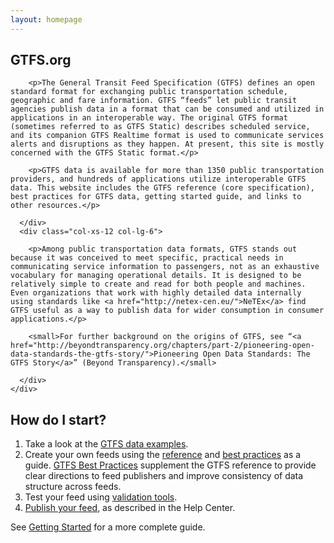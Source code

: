 ```yaml
---
layout: homepage
---
```


<section id="gtfs-overview" class="jumbotron">
  <div class="container">
    <div class="row">
      <div class="col-xs-12">
        <h1>GTFS.org</h1>
      </div>
      <div class="col-xs-12 col-lg-6">

        <p>The General Transit Feed Specification (GTFS) defines an open standard format for exchanging public transportation schedule, geographic and fare information. GTFS “feeds” let public transit agencies publish data in a format that can be consumed and utilized in applications in an interoperable way. The original GTFS format (sometimes referred to as GTFS Static) describes scheduled service, and its companion GTFS Realtime format is used to communicate services alerts and disruptions as they happen. At present, this site is mostly concerned with the GTFS Static format.</p>

        <p>GTFS data is available for more than 1350 public transportation providers, and hundreds of applications utilize interoperable GTFS data. This website includes the GTFS reference (core specification), best practices for GTFS data, getting started guide, and links to other resources.</p>

      </div>
      <div class="col-xs-12 col-lg-6">

        <p>Among public transportation data formats, GTFS stands out because it was conceived to meet specific, practical needs in communicating service information to passengers, not as an exhaustive vocabulary for managing operational details. It is designed to be relatively simple to create and read for both people and machines. Even organizations that work with highly detailed data internally using standards like <a href="http://netex-cen.eu/">NeTEx</a> find GTFS useful as a way to publish data for wider consumption in consumer applications.</p>

        <small>For further background on the origins of GTFS, see “<a href="http://beyondtransparency.org/chapters/part-2/pioneering-open-data-standards-the-gtfs-story/">Pioneering Open Data Standards: The GTFS Story</a>” (Beyond Transparency).</small>

      </div>
    </div>
  </div>
</section>

<section id="how-do-i-start">
  <div class="container">
    <div class="col-xs-12 col-lg-6">
      <h2>How do I start?</h2>
      <ol>
        <li>Take a look at the <a href="/examples">GTFS data examples</a>.</li>
        <li>Create your own feeds using the <a href="/reference">reference</a> and <a href="/best-practices">best practices</a> as a guide. <a href="/best-practices">GTFS Best Practices</a> supplement the GTFS reference to provide clear directions to feed publishers and improve consistency of data structure across feeds.</li>
        <li>Test your feed using <a href="/testing">validation tools</a>.</li>
        <li><a href="/getting-started/#making-a-transit-feed-publicly-available">Publish your feed</a>, as described in the Help Center.</li>
      </ol>
      <p>See <a href="/getting-started">Getting Started</a> for a more complete guide.</p>
    </div>
  </div>
</section>
